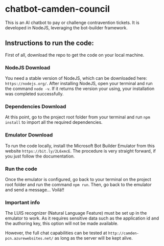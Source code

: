 # chatbot-camden-council
This is an AI chatbot to pay or challenge contravention tickets. It is developed in NodeJS, leveraging the bot-builder framework.

## Instructions to run the code:
First of all, download the repo to get the code on your local machine.

### NodeJS Download
You need a stable version of NodeJS, which can be downloaded here: ```https://nodejs.org/```.
After installing NodeJS, open your terminal and run the command ```node -v```. If it returns the version your using, your installation was completed successfully.

### Dependencies Download
At this point, go to the project root folder from your terminal and run ```npm install``` to import all the required dependencies.

### Emulator Download
To run the code locally, install the Microsoft Bot Builder Emulator from this website ```https://bit.ly/2L6xmcE```. The procedure is very straight forward, if you just follow the documentation. 

### Run the code
Once the emulator is configured, go back to your terminal on the project root folder and run the command ```npm run```. Then, go back to the emulator and send a message... Voilà!!

### Important info
The LUIS recognizer (Natural Language Feature) must be set up in the emulator to work. As it requires sensitive data such as the application id and the authoring key, this option will not be made available.

However, the full chat capabilities can be tested at ```http://camden-pcn.azurewebsites.net/``` as long as the server will be kept alive.
